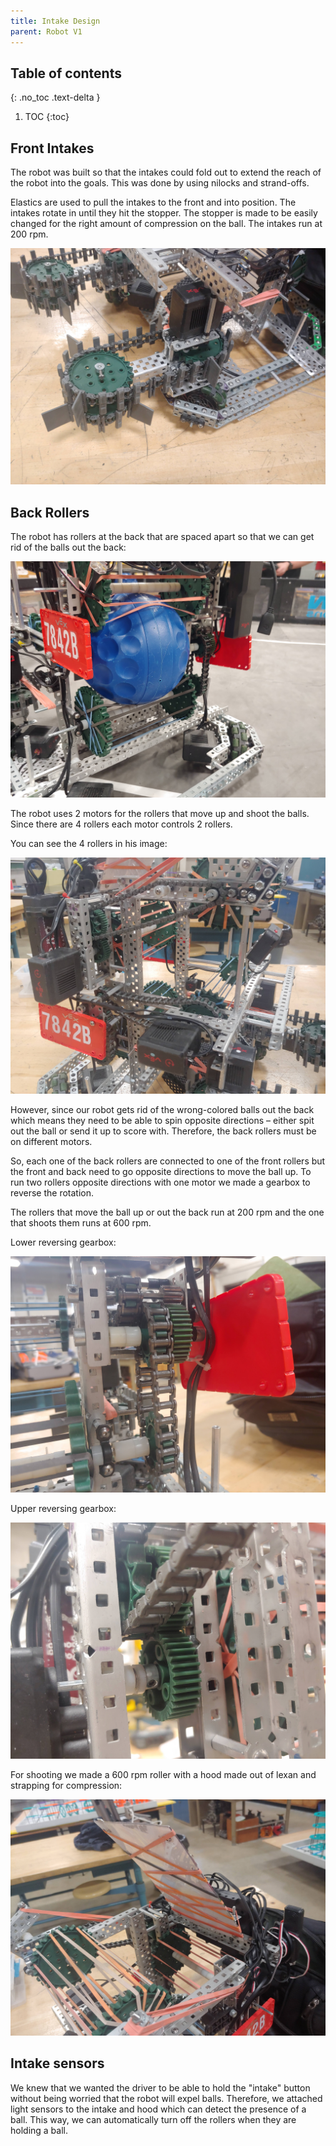 ```yaml
---
title: Intake Design
parent: Robot V1
---
```


<!-- prettier-ignore-start -->
## Table of contents
{: .no_toc .text-delta }
1. TOC 
{:toc}

<!-- prettier-ignore-end -->

## Front Intakes

The robot was built so that the intakes could fold out to extend the reach of
the robot into the goals. This was done by using nilocks and strand-offs.

Elastics are used to pull the intakes to the front and into position. The
intakes rotate in until they hit the stopper. The stopper is made to be easily
changed for the right amount of compression on the ball. The intakes run at 200
rpm.

![](images/20210303_154849.jpg)

## Back Rollers

The robot has rollers at the back that are spaced apart so that we can get rid
of the balls out the back:

![](images/20210303_164853.jpg)

The robot uses 2 motors for the rollers that move up and shoot the balls. Since
there are 4 rollers each motor controls 2 rollers.

You can see the 4 rollers in his image:

![](images/20210303_154912_HDR.jpg)

However, since our robot gets rid of the wrong-colored balls out the back which
means they need to be able to spin opposite directions – either spit out the
ball or send it up to score with. Therefore, the back rollers must be on
different motors.

So, each one of the back rollers are connected to one of the front rollers but
the front and back need to go opposite directions to move the ball up. To run
two rollers opposite directions with one motor we made a gearbox to reverse the
rotation.

The rollers that move the ball up or out the back run at 200 rpm and the one
that shoots them runs at 600 rpm.

Lower reversing gearbox:

![](images/20210303_155011_HDR.jpg)

Upper reversing gearbox:

![](images/20210303_154943_HDR.jpg)

For shooting we made a 600 rpm roller with a hood made out of lexan and
strapping for compression:

![](images/20210303_154845_HDR.jpg)

## Intake sensors

We knew that we wanted the driver to be able to hold the "intake" button without
being worried that the robot will expel balls. Therefore, we attached light
sensors to the intake and hood which can detect the presence of a ball. This
way, we can automatically turn off the rollers when they are holding a ball.
